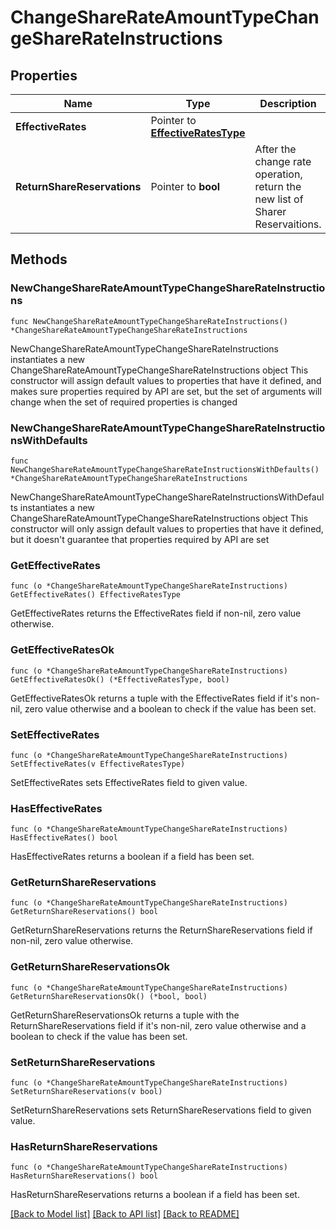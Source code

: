# ChangeShareRateAmountTypeChangeShareRateInstructions

## Properties

Name | Type | Description | Notes
------------ | ------------- | ------------- | -------------
**EffectiveRates** | Pointer to [**EffectiveRatesType**](EffectiveRatesType.md) |  | [optional] 
**ReturnShareReservations** | Pointer to **bool** | After the change rate operation, return the new list of Sharer Reservaitions. | [optional] 

## Methods

### NewChangeShareRateAmountTypeChangeShareRateInstructions

`func NewChangeShareRateAmountTypeChangeShareRateInstructions() *ChangeShareRateAmountTypeChangeShareRateInstructions`

NewChangeShareRateAmountTypeChangeShareRateInstructions instantiates a new ChangeShareRateAmountTypeChangeShareRateInstructions object
This constructor will assign default values to properties that have it defined,
and makes sure properties required by API are set, but the set of arguments
will change when the set of required properties is changed

### NewChangeShareRateAmountTypeChangeShareRateInstructionsWithDefaults

`func NewChangeShareRateAmountTypeChangeShareRateInstructionsWithDefaults() *ChangeShareRateAmountTypeChangeShareRateInstructions`

NewChangeShareRateAmountTypeChangeShareRateInstructionsWithDefaults instantiates a new ChangeShareRateAmountTypeChangeShareRateInstructions object
This constructor will only assign default values to properties that have it defined,
but it doesn't guarantee that properties required by API are set

### GetEffectiveRates

`func (o *ChangeShareRateAmountTypeChangeShareRateInstructions) GetEffectiveRates() EffectiveRatesType`

GetEffectiveRates returns the EffectiveRates field if non-nil, zero value otherwise.

### GetEffectiveRatesOk

`func (o *ChangeShareRateAmountTypeChangeShareRateInstructions) GetEffectiveRatesOk() (*EffectiveRatesType, bool)`

GetEffectiveRatesOk returns a tuple with the EffectiveRates field if it's non-nil, zero value otherwise
and a boolean to check if the value has been set.

### SetEffectiveRates

`func (o *ChangeShareRateAmountTypeChangeShareRateInstructions) SetEffectiveRates(v EffectiveRatesType)`

SetEffectiveRates sets EffectiveRates field to given value.

### HasEffectiveRates

`func (o *ChangeShareRateAmountTypeChangeShareRateInstructions) HasEffectiveRates() bool`

HasEffectiveRates returns a boolean if a field has been set.

### GetReturnShareReservations

`func (o *ChangeShareRateAmountTypeChangeShareRateInstructions) GetReturnShareReservations() bool`

GetReturnShareReservations returns the ReturnShareReservations field if non-nil, zero value otherwise.

### GetReturnShareReservationsOk

`func (o *ChangeShareRateAmountTypeChangeShareRateInstructions) GetReturnShareReservationsOk() (*bool, bool)`

GetReturnShareReservationsOk returns a tuple with the ReturnShareReservations field if it's non-nil, zero value otherwise
and a boolean to check if the value has been set.

### SetReturnShareReservations

`func (o *ChangeShareRateAmountTypeChangeShareRateInstructions) SetReturnShareReservations(v bool)`

SetReturnShareReservations sets ReturnShareReservations field to given value.

### HasReturnShareReservations

`func (o *ChangeShareRateAmountTypeChangeShareRateInstructions) HasReturnShareReservations() bool`

HasReturnShareReservations returns a boolean if a field has been set.


[[Back to Model list]](../README.md#documentation-for-models) [[Back to API list]](../README.md#documentation-for-api-endpoints) [[Back to README]](../README.md)



